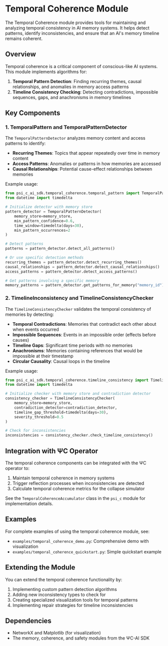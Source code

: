 # Temporal Coherence Module

The Temporal Coherence module provides tools for maintaining and analyzing temporal consistency in AI memory systems. It helps detect patterns, identify inconsistencies, and ensure that an AI's memory timeline remains coherent.

## Overview

Temporal coherence is a critical component of conscious-like AI systems. This module implements algorithms for:

1. **Temporal Pattern Detection**: Finding recurring themes, causal relationships, and anomalies in memory access patterns
2. **Timeline Consistency Checking**: Detecting contradictions, impossible sequences, gaps, and anachronisms in memory timelines

## Key Components

### 1. TemporalPattern and TemporalPatternDetector

The `TemporalPatternDetector` analyzes memory content and access patterns to identify:

- **Recurring Themes**: Topics that appear repeatedly over time in memory content
- **Access Patterns**: Anomalies or patterns in how memories are accessed
- **Causal Relationships**: Potential cause-effect relationships between memories

Example usage:

```python
from psi_c_ai_sdk.temporal_coherence.temporal_pattern import TemporalPatternDetector
from datetime import timedelta

# Initialize detector with memory store
pattern_detector = TemporalPatternDetector(
    memory_store=memory_store,
    min_pattern_confidence=0.6,
    time_window=timedelta(days=30),
    min_pattern_occurrences=2
)

# Detect patterns
patterns = pattern_detector.detect_all_patterns()

# Or use specific detection methods
recurring_themes = pattern_detector.detect_recurring_themes()
causal_relationships = pattern_detector.detect_causal_relationships()
access_patterns = pattern_detector.detect_access_patterns()

# Get patterns involving a specific memory
memory_patterns = pattern_detector.get_patterns_for_memory("memory_id")
```

### 2. TimelineInconsistency and TimelineConsistencyChecker

The `TimelineConsistencyChecker` validates the temporal consistency of memories by detecting:

- **Temporal Contradictions**: Memories that contradict each other about when events occurred
- **Impossible Sequences**: Events in an impossible order (effects before causes)
- **Timeline Gaps**: Significant time periods with no memories
- **Anachronisms**: Memories containing references that would be impossible at their timestamp
- **Circular Causality**: Causal loops in the timeline

Example usage:

```python
from psi_c_ai_sdk.temporal_coherence.timeline_consistency import TimelineConsistencyChecker
from datetime import timedelta

# Initialize checker with memory store and contradiction detector
consistency_checker = TimelineConsistencyChecker(
    memory_store=memory_store,
    contradiction_detector=contradiction_detector,
    timeline_gap_threshold=timedelta(days=30),
    severity_threshold=0.5
)

# Check for inconsistencies
inconsistencies = consistency_checker.check_timeline_consistency()
```

## Integration with ΨC Operator

The temporal coherence components can be integrated with the ΨC operator to:

1. Maintain temporal coherence in memory systems
2. Trigger reflection processes when inconsistencies are detected
3. Calculate temporal coherence metrics for the collapse simulator

See the `TemporalCoherenceAccumulator` class in the `psi_c` module for implementation details.

## Examples

For complete examples of using the temporal coherence module, see:

- `examples/temporal_coherence_demo.py`: Comprehensive demo with visualization
- `examples/temporal_coherence_quickstart.py`: Simple quickstart example

## Extending the Module

You can extend the temporal coherence functionality by:

1. Implementing custom pattern detection algorithms
2. Adding new inconsistency types to check for
3. Creating specialized visualization tools for temporal patterns
4. Implementing repair strategies for timeline inconsistencies

## Dependencies

- NetworkX and Matplotlib (for visualization)
- The memory, coherence, and safety modules from the ΨC-AI SDK 